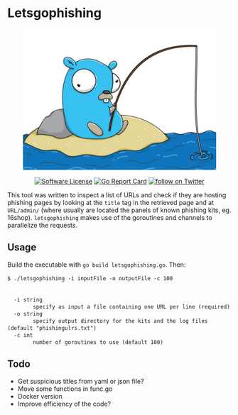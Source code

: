 # Letsgophishing

<p align="center">
  <img alt="goransom" src="https://github.com/andpalmier/letsgophishing/blob/master/gopherphishing.png?raw=true" />
  <p align="center">
    <a href="https://github.com/andpalmier/letsgophishing/blob/master/LICENSE"><img alt="Software License" src="https://img.shields.io/badge/license-GPL3-brightgreen.svg?style=flat-square"></a>
    <a href="https://goreportcard.com/report/github.com/andpalmier/letsgophishing"><img alt="Go Report Card" src="https://goreportcard.com/badge/github.com/andpalmier/letsgophishing?style=flat-square"></a>
    <a href="https://twitter.com/intent/follow?screen_name=andpalmier"><img src="https://img.shields.io/twitter/follow/andpalmier?style=social&logo=twitter" alt="follow on Twitter"></a>
  </p>
</p>

This tool was written to inspect a list of URLs and check if they are hosting phishing pages by looking at the `title` tag in the retrieved page and at `URL/admin/` (where usually are located the panels of known phishing kits, eg. 16shop). `letsgophishing` makes use of the goroutines and channels to parallelize the requests.

## Usage

Build the executable with `go build letsgophishing.go`. Then:

```
$ ./letsgophishing -i inputFile -o outputFile -c 100


  -i string
    	specify as input a file containing one URL per line (required)
  -o string
    	specify output directory for the kits and the log files (default "phishingulrs.txt")
  -c int
    	number of goroutines to use (default 100)
```

## Todo

- Get suspicious titles from yaml or json file?
- Move some functions in func.go
- Docker version
- Improve efficiency of the code?
